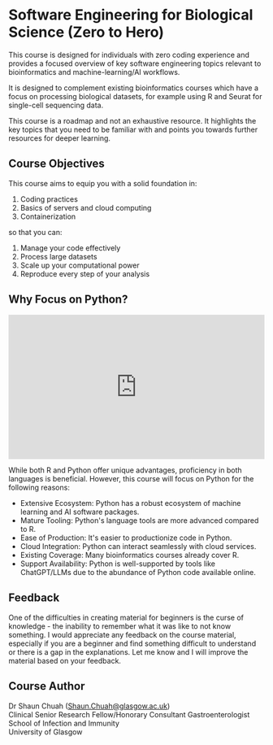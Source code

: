 # Software Engineering for Biological Science (Zero to Hero)

This course is designed for individuals with zero coding experience and provides a focused overview of key software engineering topics relevant to bioinformatics and machine-learning/AI workflows.

It is designed to complement existing bioinformatics courses which have a focus on processing biological datasets, for example using R and Seurat for single-cell sequencing data.

This course is a roadmap and not an exhaustive resource. It highlights the key topics that you need to be familiar with and points you towards further resources for deeper learning.

## Course Objectives

This course aims to equip you with a solid foundation in:

1. Coding practices
2. Basics of servers and cloud computing
3. Containerization

so that you can:

1. Manage your code effectively
2. Process large datasets
3. Scale up your computational power
4. Reproduce every step of your analysis

## Why Focus on Python?

<iframe style="width:100%; aspect-ratio: 16/9;" src="https://www.youtube.com/embed/x7X9w_GIm1s?si=gShDYPp7jLF6T_aC" title="YouTube video player" frameborder="0" allow="accelerometer; autoplay; clipboard-write; encrypted-media; gyroscope; picture-in-picture; web-share" referrerpolicy="strict-origin-when-cross-origin" allowfullscreen></iframe>

While both R and Python offer unique advantages, proficiency in both languages is beneficial. However, this course will focus on Python for the following reasons:

- Extensive Ecosystem: Python has a robust ecosystem of machine learning and AI software packages.
- Mature Tooling: Python's language tools are more advanced compared to R.
- Ease of Production: It's easier to productionize code in Python.
- Cloud Integration: Python can interact seamlessly with cloud services.
- Existing Coverage: Many bioinformatics courses already cover R.
- Support Availability: Python is well-supported by tools like ChatGPT/LLMs due to the abundance of Python code available online.

## Feedback

One of the difficulties in creating material for beginners is the curse of knowledge - the inability to remember what it was like to not know something. I would appreciate any feedback on the course material, especially if you are a beginner and find something difficult to understand or there is a gap in the explanations. Let me know and I will improve the material based on your feedback.

## Course Author

Dr Shaun Chuah (<Shaun.Chuah@glasgow.ac.uk>)  
Clinical Senior Research Fellow/Honorary Consultant Gastroenterologist  
School of Infection and Immunity  
University of Glasgow
